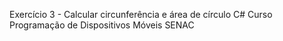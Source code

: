 Exercício 3 - Calcular circunferência e área de círculo C# Curso Programação de Dispositivos Móveis SENAC
